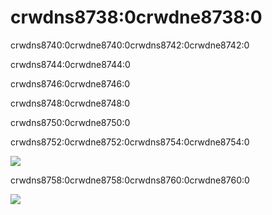 # crwdns8738:0crwdne8738:0
crwdns8740:0crwdne8740:0crwdns8742:0crwdne8742:0

crwdns8744:0crwdne8744:0


crwdns8746:0crwdne8746:0


crwdns8748:0crwdne8748:0


crwdns8750:0crwdne8750:0

crwdns8752:0crwdne8752:0crwdns8754:0crwdne8754:0

![](crwdns8756:0crwdne8756:0)

crwdns8758:0crwdne8758:0crwdns8760:0crwdne8760:0

![](crwdns8762:0crwdne8762:0)
